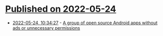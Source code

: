 # [Published on 2022-05-24](index.md)

* [2022-05-24, 10:34:27](https://news.ycombinator.com/item?id=31490250) - [A group of open source Android apps without ads or unnecessary permissions](https://www.simplemobiletools.com/)
